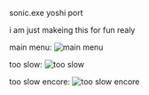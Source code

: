 sonic.exe yoshi port

i am just makeing this for fun realy

main menu:
![main menu](https://raw.githubusercontent.com/504brandon/sonic.exe-yoshi-engine-port-project/66e271944ff511f3f4902441c3baa8276262b94c/readme%20samples/menu.png)

too slow:
![too slow](https://raw.githubusercontent.com/504brandon/sonic.exe-yoshi-engine-port-project/66e271944ff511f3f4902441c3baa8276262b94c/readme%20samples/too-slow-mid-song-cut.png)

too slow encore:
![too slow encore](https://raw.githubusercontent.com/504brandon/sonic.exe-yoshi-engine-port-project/66e271944ff511f3f4902441c3baa8276262b94c/readme%20samples/too-slow-encore-preveiw.png)